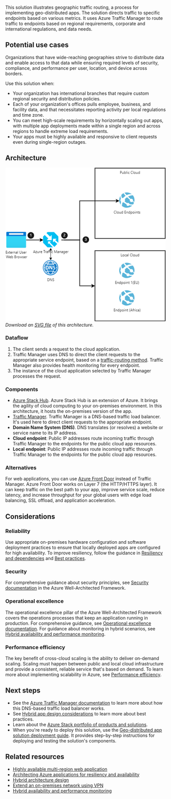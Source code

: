 This solution illustrates geographic traffic routing, a process for implementing geo-distributed apps. The solution directs traffic to specific endpoints based on various metrics. It uses Azure Traffic Manager to route traffic to endpoints based on regional requirements, corporate and international regulations, and data needs.

## Potential use cases

Organizations that have wide-reaching geographies strive to distribute data and enable access to that data while ensuring required levels of security, compliance, and performance per user, location, and device across borders.

Use this solution when: 

* Your organization has international branches that require custom regional security and distribution policies.
* Each of your organization's offices pulls employee, business, and facility data, and that necessitates reporting activity per local regulations and time zone.
* You can meet high-scale requirements by horizontally scaling out apps, with multiple app deployments made within a single region and across regions to handle extreme load requirements.
* Your apps must be highly available and responsive to client requests even during single-region outages.

## Architecture

![Diagram that shows an architecture for geographic traffic routing.](../hybrid/media/hybrid-geo-distributed.png)  
_Download an [SVG file](https://arch-center.azureedge.net/geo-distributed.svg) of this architecture._

### Dataflow

1. The client sends a request to the cloud application.
1. Traffic Manager uses DNS to direct the client requests to the appropriate service endpoint, based on a [traffic-routing method](/azure/traffic-manager/traffic-manager-routing-methods). Traffic Manager also provides health monitoring for every endpoint.
1. The instance of the cloud application selected by Traffic Manager processes the request.

### Components
* [Azure Stack Hub](https://azure.microsoft.com/products/azure-stack/hub). Azure Stack Hub is an extension of Azure. It brings the agility of cloud computing to your on-premises environment. In this architecture, it hosts the on-premises version of the app.
* [Traffic Manager](https://azure.microsoft.com/services/traffic-manager). Traffic Manager is a DNS-based traffic load balancer. It's used here to direct client requests to the appropriate endpoint.
* **Domain Name System (DNS)**. DNS translates (or resolves) a website or service name to its IP address.
* **Cloud endpoint**: Public IP addresses route incoming traffic through Traffic Manager to the endpoints for the public cloud app resources.
* **Local endpoint**: Public IP addresses route incoming traffic through Traffic Manager to the endpoints for the public cloud app resources.

### Alternatives

For web applications, you can use [Azure Front Door](https://azure.microsoft.com/services/frontdoor) instead of Traffic Manager. Azure Front Door works on Layer 7 (the HTTP/HTTPS layer). It can keep traffic on the best path to your app, improve service scale, reduce latency, and increase throughput for your global users with edge load balancing, SSL offload, and application acceleration.

## Considerations

### Reliability

Use appropriate on-premises hardware configuration and software deployment practices to ensure that locally deployed apps are configured for high availability. To improve resiliency, follow the guidance in [Resiliency and dependencies](/azure/architecture/framework/resiliency/design-resiliency) and [Best practices](/azure/architecture/framework/resiliency/design-best-practices).

### Security

For comprehensive guidance about security principles, see [Security documentation](/azure/architecture/framework/security) in the Azure Well-Architected Framework.

### Operational excellence

The operational excellence pillar of the Azure Well-Architected Framework covers the operations processes that keep an application running in production. For comprehensive guidance, see [Operational excellence documentation](/azure/architecture/framework/devops). For guidance about monitoring in hybrid scenarios, see [Hybrid availability and performance monitoring](../../hybrid/hybrid-containers.yml).

### Performance efficiency

The key benefit of cross-cloud scaling is the ability to deliver on-demand scaling. Scaling must happen between public and local cloud infrastructure and provide a consistent, reliable service that's based on demand. To learn more about implementing scalability in Azure, see [Performance efficiency](/azure/architecture/framework/scalability).

## Next steps

* See the [Azure Traffic Manager documentation](/azure/traffic-manager/traffic-manager-overview) to learn more about how this DNS-based traffic load balancer works.
* See [Hybrid app design considerations](/hybrid/app-solutions/overview-app-design-considerations) to learn more about best practices.
* Learn about the [Azure Stack portfolio of products and solutions](/azure-stack).
* When you're ready to deploy this solution, use the [Geo-distributed app solution deployment guide](/azure/architecture/hybrid/deployments/solution-deployment-guide-geo-distributed). It provides step-by-step instructions for deploying and testing the solution's components. 

## Related resources

* [Highly available multi-region web application](../../reference-architectures/app-service-web-app/multi-region.yml)
* [Architecting Azure applications for resiliency and availability](/azure/architecture/reliability/architect.md)
* [Hybrid architecture design](../../hybrid/hybrid-start-here.md)
* [Extend an on-premises network using VPN](../../reference-architectures/hybrid-networking/vpn.yml)
* [Hybrid availability and performance monitoring](../../hybrid/hybrid-containers.yml)
